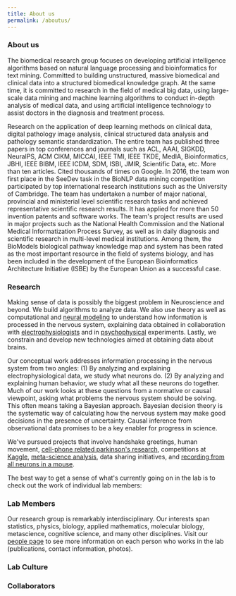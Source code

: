 ```yaml
---
title: About us
permalink: /aboutus/
---
```


### About us
The biomedical research group focuses on developing artificial intelligence algorithms based on natural language processing and bioinformatics for text mining. Committed to building unstructured, massive biomedical and clinical data into a structured biomedical knowledge graph. At the same time, it is committed to research in the field of medical big data, using large-scale data mining and machine learning algorithms to conduct in-depth analysis of medical data, and using artificial intelligence technology to assist doctors in the diagnosis and treatment process.

Research on the application of deep learning methods on clinical data, digital pathology image analysis, clinical structured data analysis and pathology semantic standardization. The entire team has published three papers in top conferences and journals such as ACL, AAAI, SIGKDD, NeuralPS, ACM CIKM, MICCAI, IEEE TMI, IEEE TKDE, MedIA, Bioinformatics, JBHI, IEEE BIBM, IEEE ICDM, SDM, ISBI, JMIR, Scientific Data, etc. More than ten articles. Cited thousands of times on Google. In 2016, the team won first place in the SeeDev task in the BioNLP data mining competition participated by top international research institutions such as the University of Cambridge. The team has undertaken a number of major national, provincial and ministerial level scientific research tasks and achieved representative scientific research results. It has applied for more than 50 invention patents and software works. The team's project results are used in major projects such as the National Health Commission and the National Medical Informatization Process Survey, as well as in daily diagnosis and scientific research in multi-level medical institutions. Among them, the BioModels biological pathway knowledge map and system has been rated as the most important resource in the field of systems biology, and has been included in the development of the European Bioinformatics Architecture Initiative (ISBE) by the European Union as a successful case.

### Research
Making sense of data is possibly the biggest problem in Neuroscience and beyond. We build algorithms to analyze data. We also use theory as well as computational and [neural modeling](https://en.wikipedia.org/wiki/Computational_neuroscience) to understand how information is processed in the nervous system, explaining data obtained in collaboration with [electrophysiologists](https://en.wikipedia.org/wiki/Electrophysiology) and in [psychophysical](https://en.wikipedia.org/wiki/Psychophysics) experiments. Lastly, we constrain and develop new technologies aimed at obtaining data about brains.

Our conceptual work addresses information processing in the nervous system from two angles: (1) By analyzing and explaining electrophysiological data, we study what neurons do. (2) By analyzing and explaining human behavior, we study what all these neurons do together. Much of our work looks at these questions from a normative or causal viewpoint, asking what problems the nervous system should be solving. This often means taking a Bayesian approach. Bayesian decision theory is the systematic way of calculating how the nervous system may make good decisions in the presence of uncertainty. Causal inference from observational data promises to be a key enabler for progress in science.

We've pursued projects that involve handshake greetings, human movement, [cell-phone related parkinson's research](http://journal.frontiersin.org/article/10.3389/fneur.2012.00158/abstract), competitions at [Kaggle](https://www.kaggle.com/), [meta-science analysis](http://www.nature.com/nature/journal/v489/n7415/full/489201a.html), data sharing initiatives, and [recording from all neurons in a mouse](http://journals.plos.org/ploscompbiol/article?id=10.1371/journal.pcbi.1002291).

The best way to get a sense of what's currently going on in the lab is to check out the work of individual lab members:

### Lab Members

Our research group is remarkably interdisciplinary. Our interests span statistics, physics, biology, applied mathematics, molecular biology, metascience, cognitive science, and many other disciplines. Visit our [people page](http://chenli.group/people/) to see more information on each person who works in the lab (publications, contact information, photos).

### Lab Culture


### Collaborators

